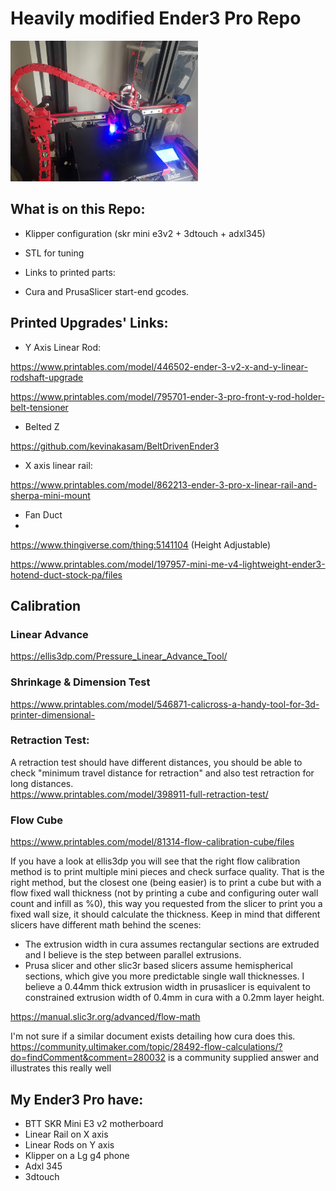 # Heavily modified Ender3 Pro Repo 

<img width="300px" src="./x%20axis%20linear%20rail/main.jpg" alt="image_name png" />

## What is on this Repo:
* Klipper configuration (skr mini e3v2 + 3dtouch + adxl345)
* STL for tuning
* Links to printed parts: 

* Cura and PrusaSlicer start-end gcodes. 

## Printed Upgrades' Links: 
* Y Axis Linear Rod:

https://www.printables.com/model/446502-ender-3-v2-x-and-y-linear-rodshaft-upgrade

https://www.printables.com/model/795701-ender-3-pro-front-y-rod-holder-belt-tensioner

* Belted Z

https://github.com/kevinakasam/BeltDrivenEnder3

* X axis linear rail:

https://www.printables.com/model/862213-ender-3-pro-x-linear-rail-and-sherpa-mini-mount

* Fan Duct
* 
https://www.thingiverse.com/thing:5141104  (Height Adjustable)

https://www.printables.com/model/197957-mini-me-v4-lightweight-ender3-hotend-duct-stock-pa/files

## Calibration 

### Linear Advance
https://ellis3dp.com/Pressure_Linear_Advance_Tool/

###  Shrinkage & Dimension Test
https://www.printables.com/model/546871-calicross-a-handy-tool-for-3d-printer-dimensional- 

###  Retraction Test:

A retraction test should have different distances, you should be able to check "minimum travel distance for retraction" and also test retraction for long distances.  
https://www.printables.com/model/398911-full-retraction-test/ 

###  Flow Cube
https://www.printables.com/model/81314-flow-calibration-cube/files 

If you have a look at ellis3dp you will see that the right flow calibration method is to print multiple mini pieces and check surface quality. That is the right method, but the closest one (being easier) is to print a cube but with a flow fixed wall thickness (not by printing a cube and configuring outer wall count and infill as %0), this way you requested from the slicer to print you a fixed wall size, it should calculate the thickness. Keep in mind that different slicers have different math behind the scenes: 
* The extrusion width in cura assumes rectangular sections are extruded and I believe is the step between parallel extrusions. 
* Prusa slicer and other slic3r based slicers assume hemispherical sections, which give you more predictable single wall thicknesses. I believe a 0.44mm thick extrusion width in prusaslicer is equivalent to constrained extrusion width of 0.4mm in cura with a 0.2mm layer height.

https://manual.slic3r.org/advanced/flow-math

I'm not sure if a similar document exists detailing how cura does this. https://community.ultimaker.com/topic/28492-flow-calculations/?do=findComment&comment=280032 is a community supplied answer and illustrates this really well 


## My Ender3 Pro have: 
* BTT SKR Mini E3 v2 motherboard
* Linear Rail on X axis
* Linear Rods on Y axis 
* Klipper on a Lg g4 phone
* Adxl 345
* 3dtouch 
